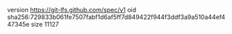 version https://git-lfs.github.com/spec/v1
oid sha256:729833b061fe7507fabf1d6af5ff7d849422f944f3ddf3a9a510a44ef447345e
size 11127
